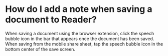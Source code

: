 # How do I add a note when saving a document to Reader?

When saving a document using the browser extension, click the speech bubble icon in the bar that appears once the document has been saved. When saving from the mobile share sheet, tap the speech bubble icon in the bottom center of the save screen.

